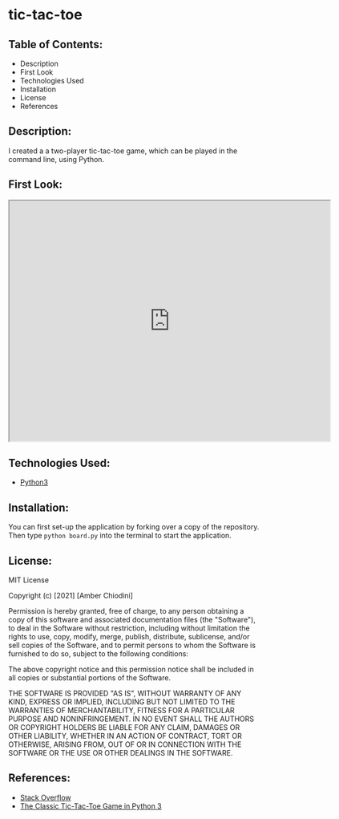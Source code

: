 # tic-tac-toe
## Table of Contents: 
* Description 
* First Look 
* Technologies Used
* Installation 
* License 
* References 

## Description:
I created a a two-player tic-tac-toe game, which can be played in the command line, using Python. 

## First Look: 
<iframe src="https://drive.google.com/file/d/1jc7YQw9JuU5Y46bmOtcrdOlaycm_UFdT/preview" width="640" height="480"></iframe>

## Technologies Used:
* [Python3](https://www.python.org/)

## Installation:
You can first set-up the application by forking over a copy of the repository. Then type ``python board.py`` into the terminal to start the application. 


## License: 
MIT License

Copyright (c) [2021] [Amber Chiodini]

Permission is hereby granted, free of charge, to any person obtaining a copy
of this software and associated documentation files (the "Software"), to deal
in the Software without restriction, including without limitation the rights
to use, copy, modify, merge, publish, distribute, sublicense, and/or sell
copies of the Software, and to permit persons to whom the Software is
furnished to do so, subject to the following conditions:

The above copyright notice and this permission notice shall be included in all
copies or substantial portions of the Software.

THE SOFTWARE IS PROVIDED "AS IS", WITHOUT WARRANTY OF ANY KIND, EXPRESS OR
IMPLIED, INCLUDING BUT NOT LIMITED TO THE WARRANTIES OF MERCHANTABILITY,
FITNESS FOR A PARTICULAR PURPOSE AND NONINFRINGEMENT. IN NO EVENT SHALL THE
AUTHORS OR COPYRIGHT HOLDERS BE LIABLE FOR ANY CLAIM, DAMAGES OR OTHER
LIABILITY, WHETHER IN AN ACTION OF CONTRACT, TORT OR OTHERWISE, ARISING FROM,
OUT OF OR IN CONNECTION WITH THE SOFTWARE OR THE USE OR OTHER DEALINGS IN THE
SOFTWARE.

## References: 
* [Stack Overflow](https://stackoverflow.com/) 
* [The Classic Tic-Tac-Toe Game in Python 3](https://medium.com/byte-tales/the-classic-tic-tac-toe-game-in-python-3-1427c68b8874)